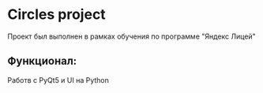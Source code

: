 # Circles project
Проект был выполнен в рамках обучения по программе "Яндекс Лицей"
## Функционал:
Работв с PyQt5 и UI на Python
